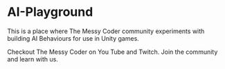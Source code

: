# AI-Playground
This is a place where The Messy Coder community experiments with building AI Behaviours for use in Unity games. 

Checkout The Messy Coder on You Tube and Twitch. Join the community and learn with us.
